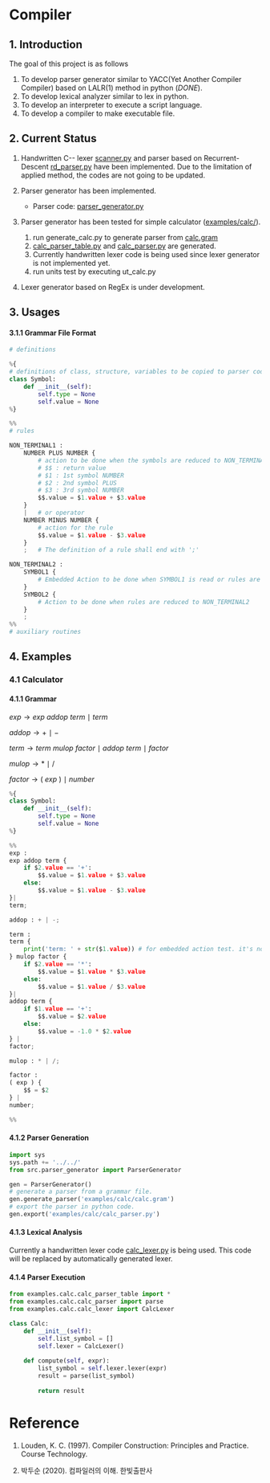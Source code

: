 # Compiler

## 1. Introduction
The goal of this project is as follows
1. To develop parser generator similar to YACC(Yet Another Compiler Compiler) based on LALR(1) method in python (*DONE*).
2. To develop lexical analyzer similar to lex in python.
3. To develop an interpreter to execute a script language.
4. To develop a compiler to make executable file.

## 2. Current Status

1. Handwritten C-- lexer [scanner.py](src/scanner.py) and parser based on Recurrent-Descent [rd_parser.py](src/rd_parser.py) have been implemented. Due to the limitation of applied method, the codes are not going to be updated.
2. Parser generator has been implemented.
   - Parser code: [parser_generator.py](src/parser_generator.py)

3. Parser generator has been tested for simple calculator ([examples/calc/](examples/calc)).
    1. run generate_calc.py to generate parser from [calc.gram](examples/calc/calc.gram)
    2. [calc_parser_table.py](examples/calc/calc_parser_table.py) and [calc_parser.py](examples/calc/calc_parser.py) are generated.
    3. Currently handwritten lexer code is being used since lexer generator is not implemented yet.
    4. run units test by executing ut_calc.py

4. Lexer generator based on RegEx is under development.

## 3. Usages
#### 3.1.1 Grammar File Format

```python
# definitions

%{
# definitions of class, structure, variables to be copied to parser code.
class Symbol:
    def __init__(self):
        self.type = None
        self.value = None
%}

%%
# rules

NON_TERMINAL1 : 
    NUMBER PLUS NUMBER {
        # action to be done when the symbols are reduced to NON_TERMINAL1
        # $$ : return value
        # $1 : 1st symbol NUMBER
        # $2 : 2nd symbol PLUS
        # $3 : 3rd symbol NUMBER
        $$.value = $1.value + $3.value
    }
    |   # or operator
    NUMBER MINUS NUMBER {
        # action for the rule
        $$.value = $1.value - $3.value
    }
    ;   # The definition of a rule shall end with ';'

NON_TERMINAL2 : 
    SYMBOL1 {
        # Embedded Action to be done when SYMBOL1 is read or rules are reduced to SYMBOL1.
    }
    SYMBOL2 {
        # Action to be done when rules are reduced to NON_TERMINAL2
    }
    ;
%%
# auxiliary routines
```
## 4. Examples
### 4.1 Calculator
#### 4.1.1 Grammar
$exp \rightarrow exp \ addop \ term \ \mid \ term$

$addop \rightarrow + \ \mid \ -$

$term \rightarrow term \ mulop \ factor \ \mid \ addop \ term \ \mid \ factor$

$mulop \rightarrow * \ \mid \ /$

$factor \rightarrow  ( \ exp \ ) \ \mid \ number$

```python
%{
class Symbol:
    def __init__(self):
        self.type = None
        self.value = None
%}

%%
exp : 
exp addop term {
    if $2.value == '+':
        $$.value = $1.value + $3.value
    else:
        $$.value = $1.value - $3.value
}|
term;

addop : + | -;

term :
term {
    print('term: ' + str($1.value)) # for embedded action test. it's not necessary
} mulop factor {
    if $2.value == '*':
        $$.value = $1.value * $3.value
    else:
        $$.value = $1.value / $3.value
}|
addop term {
    if $1.value == '+':
        $$.value = $2.value
    else:
        $$.value = -1.0 * $2.value
} |
factor;

mulop : * | /;

factor : 
( exp ) {
    $$ = $2
} |
number;

%%

```
#### 4.1.2 Parser Generation
```python
import sys
sys.path += '../../'
from src.parser_generator import ParserGenerator

gen = ParserGenerator()
# generate a parser from a grammar file.
gen.generate_parser('examples/calc/calc.gram')
# export the parser in python code.
gen.export('examples/calc/calc_parser.py')

```
#### 4.1.3 Lexical Analysis
Currently a handwritten lexer code [calc_lexer.py](examples/calc/calc_lexer.py) is being used. This code will be replaced by automatically generated lexer.
#### 4.1.4 Parser Execution
```python
from examples.calc.calc_parser_table import *
from examples.calc.calc_parser import parse
from examples.calc.calc_lexer import CalcLexer

class Calc:
    def __init__(self):
        self.list_symbol = []
        self.lexer = CalcLexer()
    
    def compute(self, expr):
        list_symbol = self.lexer.lexer(expr)
        result = parse(list_symbol)
        
        return result
```

# Reference

1. Louden, K. C. (1997). Compiler Construction: Principles and Practice. Course Technology.

2. 박두순 (2020). 컴파일러의 이해. 한빛출판사